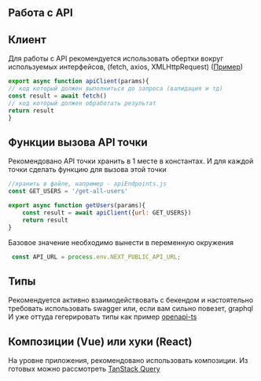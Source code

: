 ## Работа с API

## Клиент
Для работы с API рекомендуется использовать обертки вокруг используемых интерфейсов, (fetch, axios, XMLHttpRequest) ([Пример](./../examples/API-layer-example.md))

```javascript
export async function apiClient(params){
// код который должен выполниться до запроса (валидация и тд)
const result = await fetch()
// код который должен обработать результат
return result
}
```
## Функции вызова API точки

Рекомендовано API точки хранить в 1 месте в константах. И для каждой точки сделать функцию для вызова этой точки

```javascript
//хранить в файле, например - apiEndpoints.js
const GET_USERS = '/get-all-users'

export async function getUsers(params){
	const result = await apiClient({url: GET_USERS})
	return result
}
```
Базовое значение необходимо вынести в переменную окружения
```javascript
 const API_URL = process.env.NEXT_PUBLIC_API_URL;
```
## Типы

Рекомендуется активно взаимодействовать с бекендом и настоятельно требовать использовать swagger или, если вам
сильно повезет, graphql
И уже оттуда гегерировать типы как пример [openapi-ts](https://github.com/hey-api/openapi-ts)

## Композиции (Vue) или хуки (React)

На уровне приложения, рекомендовано использовать композиции. Из готовых можно рассмотреть [TanStack Query](https://tanstack.com/query/latest)
